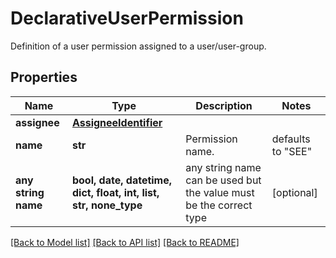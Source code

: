 # DeclarativeUserPermission

Definition of a user permission assigned to a user/user-group.

## Properties
Name | Type | Description | Notes
------------ | ------------- | ------------- | -------------
**assignee** | [**AssigneeIdentifier**](AssigneeIdentifier.md) |  | 
**name** | **str** | Permission name. | defaults to "SEE"
**any string name** | **bool, date, datetime, dict, float, int, list, str, none_type** | any string name can be used but the value must be the correct type | [optional]

[[Back to Model list]](../README.md#documentation-for-models) [[Back to API list]](../README.md#documentation-for-api-endpoints) [[Back to README]](../README.md)


